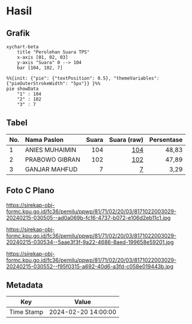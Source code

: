 # Hasil

## Grafik

```mermaid
xychart-beta
    title "Perolehan Suara TPS"
    x-axis [01, 02, 03]
    y-axis "Suara" 0 --> 104
    bar [104, 102, 7]
```

```mermaid
%%{init: {"pie": {"textPosition": 0.5}, "themeVariables": {"pieOuterStrokeWidth": "5px"}} }%%
pie showData
    "1" : 104
    "2" : 102
    "3" : 7
```

## Tabel

| No. | Nama Paslon    | Suara | Suara (raw) | Persentase |
|:--- |:-------------- | -----:| -----------:| ----------:|
| 1   | ANIES MUHAIMIN | 104   | [104][p-1]  | 48,83      |
| 2   | PRABOWO GIBRAN | 102   | [102][p-2]  | 47,89      |
| 3   | GANJAR MAHFUD  | 7     | [7][p-3]    | 3,29       |


[p-1]: https://github.com/gigit-pemilu/pemilu-2024-81-maluku/blob/main/pilpres/hitung-suara/sub/81-maluku/sub/71-kota-ambon/sub/02-sirimau/sub/2003-batu-merah/sub/029-tps/sub/paslon-1.txt
[p-2]: https://github.com/gigit-pemilu/pemilu-2024-81-maluku/blob/main/pilpres/hitung-suara/sub/81-maluku/sub/71-kota-ambon/sub/02-sirimau/sub/2003-batu-merah/sub/029-tps/sub/paslon-2.txt
[p-3]: https://github.com/gigit-pemilu/pemilu-2024-81-maluku/blob/main/pilpres/hitung-suara/sub/81-maluku/sub/71-kota-ambon/sub/02-sirimau/sub/2003-batu-merah/sub/029-tps/sub/paslon-3.txt

## Foto C Plano

https://sirekap-obj-formc.kpu.go.id/fc36/pemilu/ppwp/81/71/02/20/03/8171022003029-20240215-030505--ad0a069b-fc16-4737-b072-e106d2eb11c1.jpg

https://sirekap-obj-formc.kpu.go.id/fc36/pemilu/ppwp/81/71/02/20/03/8171022003029-20240215-030534--5aae3f3f-9a22-4686-8aed-199658e59201.jpg

https://sirekap-obj-formc.kpu.go.id/fc36/pemilu/ppwp/81/71/02/20/03/8171022003029-20240215-030552--f95f0315-a692-40d6-a3fd-c058e019443b.jpg


## Metadata

| Key        | Value               |
| ---------- | ------------------- |
| Time Stamp | 2024-02-20 14:00:00 |



